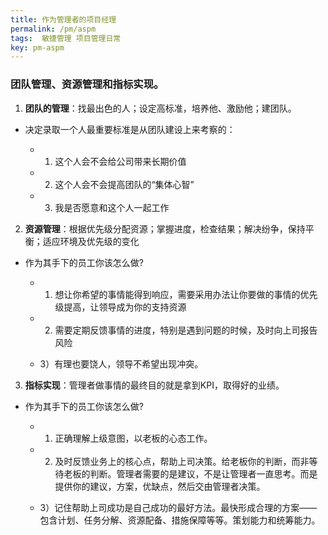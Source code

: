 ```yaml
---
title: 作为管理者的项目经理
permalink: /pm/aspm
tags:  敏捷管理 项目管理日常
key: pm-aspm
---
```


### 团队管理、资源管理和指标实现。

1. __团队的管理__：找最出色的人；设定高标准，培养他、激励他；建团队。

  - 决定录取一个人最重要标准是从团队建设上来考察的：

    - 1) 这个人会不会给公司带来长期价值

    - 2) 这个人会不会提高团队的“集体心智”

    - 3) 我是否愿意和这个人一起工作

2. __资源管理__：根据优先级分配资源；掌握进度，检查结果；解决纷争，保持平衡；适应环境及优先级的变化

  - 作为其手下的员工你该怎么做?

    - 1) 想让你希望的事情能得到响应，需要采用办法让你要做的事情的优先级提高，让领导成为你的支持资源

    - 2) 需要定期反馈事情的进度，特别是遇到问题的时候，及时向上司报告风险

    - 3）有理也要饶人，领导不希望出现冲突。

3. __指标实现__：管理者做事情的最终目的就是拿到KPI，取得好的业绩。

  - 作为其手下的员工你该怎么做?

    - 1) 正确理解上级意图，以老板的心态工作。

    - 2) 及时反馈业务上的核心点，帮助上司决策。给老板你的判断，而非等待老板的判断。管理者需要的是建议，不是让管理者一直思考。而是提供你的建议，方案，优缺点，然后交由管理者决策。

    - 3）记住帮助上司成功是自己成功的最好方法。最快形成合理的方案——包含计划、任务分解、资源配备、措施保障等等。策划能力和统筹能力。
